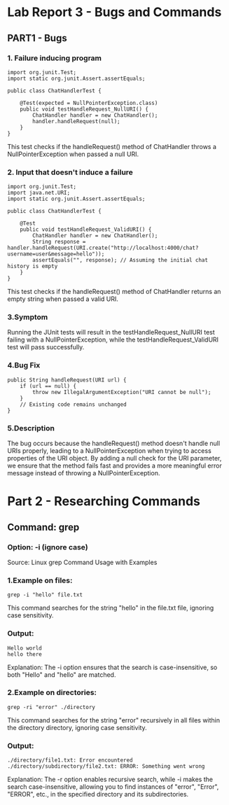 # Lab Report 3 - Bugs and Commands 

## PART1 - Bugs

### 1. Failure inducing program
```
import org.junit.Test;
import static org.junit.Assert.assertEquals;

public class ChatHandlerTest {

    @Test(expected = NullPointerException.class)
    public void testHandleRequest_NullURI() {
        ChatHandler handler = new ChatHandler();
        handler.handleRequest(null);
    }
}
```
This test checks if the handleRequest() method of ChatHandler throws a NullPointerException when passed a null URI.

### 2. Input that doesn't induce a failure
```
import org.junit.Test;
import java.net.URI;
import static org.junit.Assert.assertEquals;

public class ChatHandlerTest {

    @Test
    public void testHandleRequest_ValidURI() {
        ChatHandler handler = new ChatHandler();
        String response = handler.handleRequest(URI.create("http://localhost:4000/chat?username=user&message=hello"));
        assertEquals("", response); // Assuming the initial chat history is empty
    }
}
```
This test checks if the handleRequest() method of ChatHandler returns an empty string when passed a valid URI.

   
### 3.Symptom

Running the JUnit tests will result in the testHandleRequest_NullURI test failing with a NullPointerException, while the testHandleRequest_ValidURI test will pass successfully.

### 4.Bug Fix 
```
public String handleRequest(URI url) {
    if (url == null) {
        throw new IllegalArgumentException("URI cannot be null");
    }
    // Existing code remains unchanged
}
```
### 5.Description
The bug occurs because the handleRequest() method doesn't handle null URIs properly, leading to a NullPointerException when trying to access properties of the URI object. By adding a null check for the URI parameter, we ensure that the method fails fast and provides a more meaningful error message instead of throwing a NullPointerException.

# Part 2 - Researching Commands

## Command: grep

### Option: -i (ignore case)

Source: Linux grep Command Usage with Examples

### 1.Example on files:
```
grep -i "hello" file.txt
```
This command searches for the string "hello" in the file.txt file, ignoring case sensitivity.

### Output:
```
Hello world
hello there
```
Explanation: The -i option ensures that the search is case-insensitive, so both "Hello" and "hello" are matched.

### 2.Example on directories:
```
grep -ri "error" ./directory
```
This command searches for the string "error" recursively in all files within the directory directory, ignoring case sensitivity.

### Output:
```
./directory/file1.txt: Error encountered
./directory/subdirectory/file2.txt: ERROR: Something went wrong
```
Explanation: The -r option enables recursive search, while -i makes the search case-insensitive, allowing you to find instances of "error", "Error", "ERROR", etc., in the specified directory and its subdirectories.







